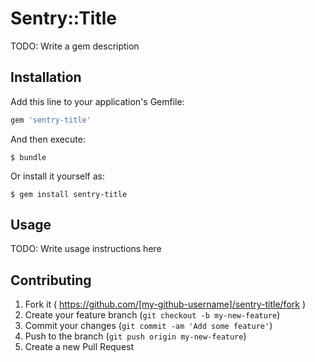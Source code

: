 # Sentry::Title

TODO: Write a gem description

## Installation

Add this line to your application's Gemfile:

```ruby
gem 'sentry-title'
```

And then execute:

    $ bundle

Or install it yourself as:

    $ gem install sentry-title

## Usage

TODO: Write usage instructions here

## Contributing

1. Fork it ( https://github.com/[my-github-username]/sentry-title/fork )
2. Create your feature branch (`git checkout -b my-new-feature`)
3. Commit your changes (`git commit -am 'Add some feature'`)
4. Push to the branch (`git push origin my-new-feature`)
5. Create a new Pull Request
